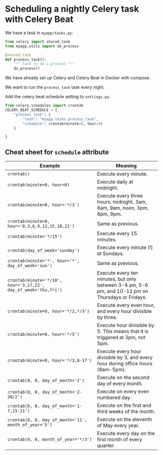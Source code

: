# Scheduling a nightly Celery task with Celery Beat

We have a task in `myapp/tasks.py`:

```python
from celery import shared_task
from myapp.utils import do_process

@shared_task
def process_task():
    """ Task to do a process """
    do_process()

```

We have already set up Celery and Celery Beat in Docker with compose. 

We want to run the `process_task` task every night. 

Add the celery beat schedule setting to `settings.py`:

```python
from celery.schedules import crontab
CELERY_BEAT_SCHEDULE = {
    "process_task": {
        "task": "myapp.tasks.process_task",
        "schedule": crontab(minute=0, hour=0)
    }

}
```

## Cheat sheet for `schedule` attribute 

| Example                                               | Meaning                                                                                           |
|-------------------------------------------------------|---------------------------------------------------------------------------------------------------|
| `crontab()`                                           | Execute every minute.                                                                             |
| `crontab(minute=0, hour=0)`                           | Execute daily at midnight.                                                                        |
| `crontab(minute=0, hour='*/3')`                       | Execute every three hours: midnight, 3am, 6am, 9am, noon, 3pm, 6pm, 9pm.                          |
| `crontab(minute=0, hour='0,3,6,9,12,15,18,21')`       | Same as previous.                                                                                 |
| `crontab(minute='*/15')`                              | Execute every 15 minutes.                                                                         |
| `crontab(day_of_week='sunday')`                       | Execute every minute (!) at Sundays.                                                              |
| `crontab(minute='*', hour='*', day_of_week='sun')`    | Same as previous.                                                                                 |
| `crontab(minute='*/10', hour='3,17,22', day_of_week='thu,fri')` | Execute every ten minutes, but only between 3-4 am, 5-6 pm, and 10-11 pm on Thursdays or Fridays. |
| `crontab(minute=0, hour='*/2,*/3')`                   | Execute every even hour, and every hour divisible by three.                                       |
| `crontab(minute=0, hour='*/5')`                       | Execute hour divisible by 5. This means that it is triggered at 3pm, not 5pm.                     |
| `crontab(minute=0, hour='*/3,8-17')`                  | Execute every hour divisible by 3, and every hour during office hours (8am-5pm).                  |
| `crontab(0, 0, day_of_month='2')`                     | Execute on the second day of every month.                                                         |
| `crontab(0, 0, day_of_month='2-30/2')`                | Execute on every even numbered day.                                                               |
| `crontab(0, 0, day_of_month='1-7,15-21')`             | Execute on the first and third weeks of the month.                                                |
| `crontab(0, 0, day_of_month='11', month_of_year='5')` | Execute on the eleventh of May every year.                                                        |
| `crontab(0, 0, month_of_year='*/3')`                  | Execute every day on the first month of every quarter.                                            |
